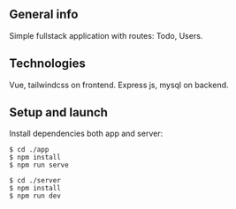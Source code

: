 ## General info
Simple fullstack application with routes: Todo, Users.


## Technologies
Vue, tailwindcss on frontend. Express js, mysql on backend.


## Setup and launch
Install dependencies both app and server:

```
$ cd ./app
$ npm install
$ npm run serve
```

```
$ cd ./server
$ npm install
$ npm run dev
```